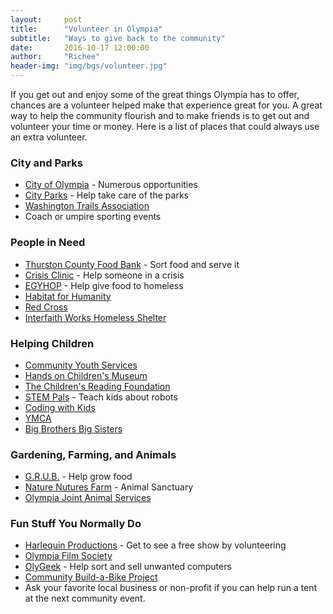 ```yaml
---
layout:     post
title:      "Volunteer in Olympia"
subtitle:   "Ways to give back to the community"
date:       2016-10-17 12:00:00
author:     "Richee"
header-img: "img/bgs/volunteer.jpg"
---
```

If you get out and enjoy some of the great things Olympia has to offer, chances are a volunteer helped make that experience great for you. A great way to help the community flourish and to make friends is to get out and volunteer your time or money. Here is a list of places that could always use an extra volunteer.

### City and Parks
* [City of Olympia](http://olympiawa.gov/employment-and-volunteering/volunteer-opportunities.aspx) - Numerous opportunities
* [City Parks](http://olympiawa.gov/city-services/parks/volunteering.aspx) - Help take care of the parks
* [Washington Trails Association](https://www.wta.org/volunteer/schedule)
* Coach or umpire sporting events

### People in Need
* [Thurston County Food Bank](http://thurstoncountyfoodbank.org/volunteer/) - Sort food and serve it
* [Crisis Clinic](http://crisis-clinic.org/) - Help someone in a crisis
* [EGYHOP](http://oly-wa.us/EGYHOP/) - Help give food to homeless
* [Habitat for Humanity](http://spshabitat.org/get-involved/)
* [Red Cross](http://www.redcross.org/local/washington/volunteer)
* [Interfaith Works Homeless Shelter](http://interfaith-works.org/volunteer/)


### Helping Children
* [Community Youth Services](http://www.communityyouthservices.org/)
* [Hands on Children's Museum](http://www.hocm.org/volunteer/) 
* [The Children's Reading Foundation](https://readingfoundation.org/south-sound-chapter/?sub=get_involved)
* [STEM Pals](http://stempals.org/volunteer-needs/) - Teach kids about robots
* [Coding with Kids](https://www.codingwithkids.com/#!/afterschool?show=locations&region=4)
* [YMCA](http://www.southsoundymca.org/Join_Our_Team/Volunteer_Opportunities.htm)
* [Big Brothers Big Sisters](http://www.swwabigs.org/)

### Gardening, Farming, and Animals
* [G.R.U.B.](http://goodgrub.org/) - Help grow food
* [Nature Nutures Farm](http://www.naturenurturesfarm.org/Get_Involved_XT6L.html) - Animal Sanctuary
* [Olympia Joint Animal Services](http://jointanimalservices.org/volunteer/)

### Fun Stuff You Normally Do
* [Harlequin Productions](http://harlequinproductions.org/volunteers/) - Get to see a free show by volunteering
* [Olympia Film Society](http://olympiafilmsociety.org/volunteer/) 
* [OlyGeek](http://oly-wa.us/olygeek/) - Help sort and sell unwanted computers
* [Community Build-a-Bike Project](http://oly-wa.us/Bikes/Involved.php)
* Ask your favorite local business or non-profit if you can help run a tent at the next community event.


